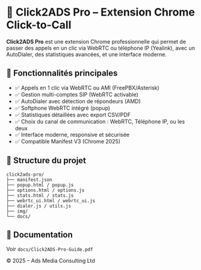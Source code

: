 # 🔔 Click2ADS Pro – Extension Chrome Click-to-Call

**Click2ADS Pro** est une extension Chrome professionnelle qui permet de passer des appels en un clic via WebRTC ou téléphone IP (Yealink), avec un AutoDialer, des statistiques avancées, et une interface moderne.

## 🚀 Fonctionnalités principales
- ✅ Appels en 1 clic via WebRTC ou AMI (FreePBX/Asterisk)
- ✅ Gestion multi-comptes SIP (WebRTC activable)
- ✅ AutoDialer avec détection de répondeurs (AMD)
- ✅ Softphone WebRTC intégré (popup)
- ✅ Statistiques détaillées avec export CSV/PDF
- ✅ Choix du canal de communication : WebRTC, Téléphone IP, ou les deux
- ✅ Interface moderne, responsive et sécurisée
- ✅ Compatible Manifest V3 (Chrome 2025)

## 📁 Structure du projet
```
click2ads-pro/
├── manifest.json
├── popup.html / popup.js
├── options.html / options.js
├── stats.html / stats.js
├── webrtc_ui.html / webrtc_ui.js
├── dialer.js / utils.js
├── img/
└── docs/
```

## 📄 Documentation
Voir `docs/Click2ADS-Pro-Guide.pdf`

© 2025 – Ads Media Consulting Ltd

